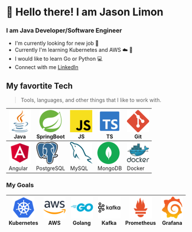# 👋 Hello there! I am Jason Limon

### I am Java Developer/Software Engineer

* I'm currently looking for new job 🏢
* Currently I'm learning Kubernetes and AWS ☁️ 📖
* I would like to learn Go or Python 💻
* Connect with me [LinkedIn](https://www.linkedin.com/in/jason-limon-bab886170/) 

## My favortite Tech

>Tools, languages, and other things that I like to work with.


| <img src="./img/java(1).svg" width="60"/> <br /> Java | <img src="./img/spring.svg" width="60"/> <br /> SpringBoot | <img src="./img/js.svg" width="60"/> <br /> JS  | <img src="./img/typescript.svg" width="60"/> <br /> TS  | <img src="./img/git.svg" width="60"/> <br /> Git | 
|---|---|---|---|---|
| <img src="./img/angular.svg" width="60"/> <br /> Angular  | <img src="./img/postgresql.svg" width="60"/> <br /> PostgreSQL  | <img src="./img/mysql.svg" width="60"/> <br /> MySQL  | <img src="./img/mongo.svg" width="60"/> <br /> MongoDB  | <img src="./img/docker.svg" width="60"/> <br /> Docker

### My Goals

| <img src="./img/k8.svg" width="60"/> <br /> Kubernetes  |  <img src="./img/aws.svg" width="60"/> <br /> AWS | <img src="./img/go.svg" width="60"/> <br /> Golang | <img src="./img/kafka.svg" width="60"/> <br /> Kafka | <img src="./img/prometheus.svg" width="60"/> <br /> Prometheus | <img src="./img/grafana.svg" width="60"/> <br /> Grafana |
|---|---|---|---|---|---| 
